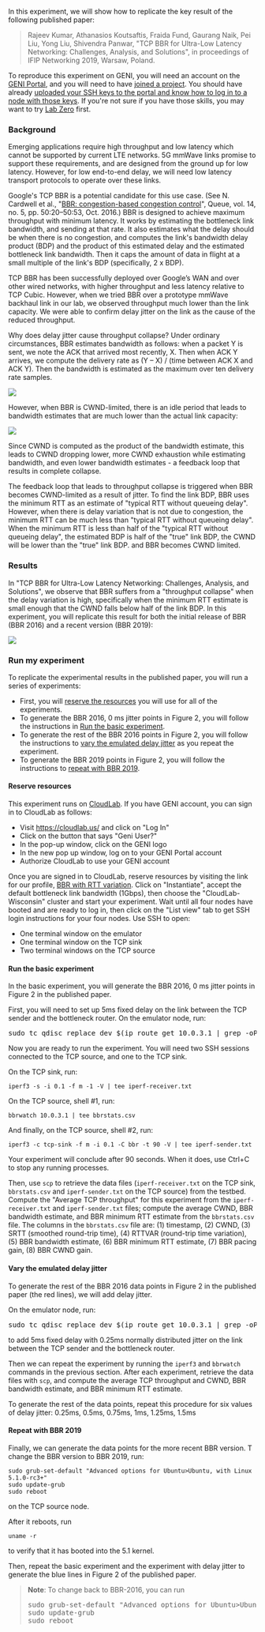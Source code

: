 In this experiment, we will show how to replicate the key result of the following published paper: 

> Rajeev Kumar, Athanasios Koutsaftis, Fraida Fund, Gaurang Naik, Pei Liu, Yong Liu, Shivendra Panwar, "TCP BBR for Ultra-Low Latency Networking: Challenges, Analysis, and Solutions", in proceedings of IFIP Networking 2019, Warsaw, Poland.

To reproduce this experiment on GENI, you will need an account on the [GENI Portal](http://groups.geni.net/geni/wiki/SignMeUp), and you will need to have [joined a project](http://groups.geni.net/geni/wiki/JoinAProject). You should have already [uploaded your SSH keys to the portal and know how to log in to a node with those keys](http://groups.geni.net/geni/wiki/HowTo/LoginToNodes). If you're not sure if you have those skills, you may want to try [Lab Zero](http://tinyurl.com/geni-labzero) first.


### Background

Emerging applications require high throughput and low latency which cannot be supported by current LTE networks. 5G mmWave links promise to support these requirements, and are designed from the ground up for low latency. However, for low end-to-end delay, we will need low latency transport protocols to operate over these links.

Google's TCP BBR is a potential candidate for this use case. (See N. Cardwell et al., "[BBR: congestion-based congestion control](https://queue.acm.org/detail.cfm?id=3022184)", Queue, vol. 14, no. 5, pp. 50:20–50:53, Oct. 2016.) BBR is designed to achieve maximum throughput with minimum latency. It works by estimating the bottleneck link bandwidth, and sending at that rate. It also estimates what the delay should be when there is no congestion, and computes the link's bandwidth delay product (BDP) and the product of this estimated delay and the estimated bottleneck link bandwidth. Then it caps the amount of data in flight at a small multiple of the link's BDP (specifically, 2 x BDP).

TCP BBR has been successfully deployed over Google’s WAN and over other wired networks, with higher throughput and less latency relative to TCP Cubic. However, when we tried BBR over a prototype mmWave backhaul link in our lab, we observed throughput much lower than the link capacity. We were able to confirm delay jitter on the link as the cause of the reduced throughput.

Why does delay jitter cause throughput collapse? Under ordinary circumstances, BBR estimates bandwidth as follows: when a packet Y is sent, we note the ACK that arrived most recently, X. Then when ACK Y arrives, we compute the delivery rate as (Y – X) / (time between ACK X and ACK Y). Then the bandwidth is estimated as the maximum over ten delivery rate samples.

![](/blog/content/images/2019/06/NoCWNDbubble--1--3.svg)

However, when BBR is CWND-limited, there is an idle period that leads to bandwidth estimates that are much lower than the actual link capacity:

![](/blog/content/images/2019/06/CWNDbubble--1--1.svg)

Since CWND is computed as the product of the bandwidth estimate, this leads to CWND dropping lower, more CWND exhaustion while estimating bandwidth, and even lower bandwidth estimates - a feedback loop that results in complete collapse.

The feedback loop that leads to throughput collapse is triggered when BBR becomes CWND-limited as a result of jitter. To find the link BDP, BBR uses the minimum RTT as an estimate of "typical RTT without queueing delay". However, when there is delay variation that is not due to congestion, the minimum RTT can be much less
than "typical RTT without queueing delay". When the minimum RTT is less than half of the "typical RTT without queueing delay", the estimated BDP is half of the "true" link BDP, the CWND will be lower than the "true" link BDP. and BBR becomes CWND limited. 





### Results

In "TCP BBR for Ultra-Low Latency Networking: Challenges, Analysis, and Solutions", we observe that BBR suffers from a "throughput collapse" when the delay variation is high, specifically when the minimum RTT estimate is small enough that the CWND falls below half of the link BDP. In this experiment, you will replicate this result for both the initial release of BBR (BBR 2016) and a recent version (BBR 2019):

![](/blog/content/images/2019/06/bbr-published-results.svg)

### Run my experiment

To replicate the experimental results in the published paper, you will run a series of experiments:

* First, you will [reserve the resources](#reserveresources) you will use for all of the experiments.
* To generate the BBR 2016, 0 ms jitter points in Figure 2, you will follow the instructions in [Run the basic experiment](#runthebasicexperiment).
* To generate the rest of the BBR 2016 points in Figure 2, you will follow the instructions to [vary the emulated delay jitter](#varytheemulateddelayjitter) as you repeat the experiment.
* To generate the BBR 2019 points in Figure 2, you will follow the instructions to [repeat with BBR 2019](#repeatwithbbr2019).

#### Reserve resources

This experiment runs on [CloudLab](https://cloudlab.us/). If you have  GENI account, you can sign in to CloudLab as follows:

* Visit https://cloudlab.us/ and click on "Log In"
* Click on the button that says "Geni User?"
* In the pop-up window, click on the GENI logo
* In the new pop up window, log on to your GENI Portal account
* Authorize CloudLab to use your GENI account

Once you are signed in to CloudLab, reserve resources by visiting the link for our profile, [BBR with RTT variation](https://www.cloudlab.us/p/CloudLab/bbr-with-rtt-variation). Click on "Instantiate", accept the default bottleneck link bandwidth (1Gbps), then choose the "CloudLab-Wisconsin" cluster and start your experiment. Wait until all four nodes have booted and are ready to log in, then click on the "List view" tab to get SSH login instructions for your four nodes. Use SSH to open:

* One terminal window on the emulator
* One terminal window on the TCP sink
* Two terminal windows on the TCP source


#### Run the basic experiment

In the basic experiment, you will generate the BBR 2016, 0 ms jitter points in Figure 2 in the published paper.

First, you will need to set up 5ms fixed delay on the link between the TCP sender and the bottleneck router. On the emulator node, run:

<pre>
sudo tc qdisc replace dev $(ip route get 10.0.3.1 | grep -oP "(?<=dev )[^ ]+") root netem delay 5ms
</pre>

Now you are ready to run the experiment. You will need two SSH sessions connected to the TCP source, and one to the TCP sink.

On the TCP sink, run:

```
iperf3 -s -i 0.1 -f m -1 -V | tee iperf-receiver.txt
```

On the TCP source, shell #1, run:

```
bbrwatch 10.0.3.1 | tee bbrstats.csv
```

And finally, on the TCP source, shell #2, run:

```
iperf3 -c tcp-sink -f m -i 0.1 -C bbr -t 90 -V | tee iperf-sender.txt
```

Your experiment will conclude after 90 seconds. When it does, use Ctrl+C to stop any running processes. 

Then, use `scp` to retrieve the data files (`iperf-receiver.txt` on the TCP sink, `bbrstats.csv` and `iperf-sender.txt` on the TCP source) from the testbed. Compute the "Average TCP throughput" for this experiment from the `iperf-receiver.txt` and `iperf-sender.txt` files; compute the average CWND, BBR bandwidth estimate, and BBR minimum RTT estimate from the `bbrstats.csv` file. The columns in the `bbrstats.csv` file are: (1) timestamp, (2) CWND, (3) SRTT (smoothed round-trip time), (4) RTTVAR (round-trip time variation), (5) BBR bandwidth estimate, (6) BBR minimum RTT estimate, (7) BBR pacing gain, (8) BBR CWND gain.


#### Vary the emulated delay jitter

To generate the rest of the BBR 2016 data points in Figure 2 in the published paper (the red lines), we will add delay jitter. 

On the emulator node, run:

<pre>
sudo tc qdisc replace dev $(ip route get 10.0.3.1 | grep -oP "(?<=dev )[^ ]+") root netem delay 5ms <b>0.25ms</b> dist normal
</pre>

to add 5ms fixed delay with 0.25ms normally distributed jitter on the link between the TCP sender and the bottleneck router.


Then we can repeat the experiment by running the `iperf3` and `bbrwatch` commands in the previous section. After each experiment, retrieve the data files with `scp`, and compute the average TCP throughput and CWND, BBR bandwidth estimate, and BBR minimum RTT estimate.

To generate the rest of the data points, repeat this procedure for six values of delay jitter: 0.25ms, 0.5ms, 0.75ms, 1ms, 1.25ms, 1.5ms

#### Repeat with BBR 2019

Finally, we can generate the data points for the more recent BBR version. T change the BBR version  to BBR 2019, run:

```
sudo grub-set-default "Advanced options for Ubuntu>Ubuntu, with Linux 5.1.0-rc3+"
sudo update-grub
sudo reboot
```

on the TCP source node.

After it reboots, run

```
uname -r
```

to verify that it has booted into the 5.1 kernel.

Then, repeat the basic experiment and the experiment with delay jitter to generate the blue lines in Figure 2 of the published paper.


<blockquote>
<b>Note</b>: To change back to BBR-2016, you can run 
<pre>sudo grub-set-default "Advanced options for Ubuntu>Ubuntu, with Linux 4.12.0+"
sudo update-grub
sudo reboot
</pre>
</blockquote>

